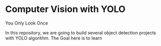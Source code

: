 # Computer Vision with YOLO
You Only Look Once

In this repository, we are going to build several object detection projects with YOLO algorithm.
The Goal here is to learn 
